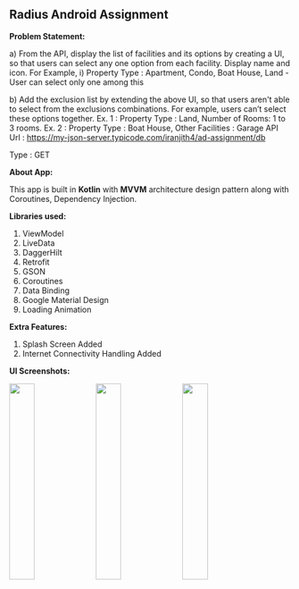 <h2> Radius Android Assignment</h2>

<b>Problem Statement:</b>

a) From the API, display the list of facilities and its options by creating a UI, so that users
can select any one option from each facility. Display name and icon. For Example,
i) Property Type : Apartment, Condo, Boat House, Land - User can select only one
among this

b) Add the exclusion list by extending the above UI, so that users aren't able to select
from the exclusions combinations.
For example, users can’t select these options together.
Ex. 1 : Property Type : Land, Number of Rooms: 1 to 3 rooms.
Ex. 2 : Property Type : Boat House, Other Facilities : Garage
API Url : https://my-json-server.typicode.com/iranjith4/ad-assignment/db

Type : GET

<b>About App:</b>

This app is built in <b>Kotlin</b> with <b>MVVM</b> architecture design pattern along with Coroutines, Dependency Injection.

<b>Libraries used:</b>
1. ViewModel
2. LiveData
3. DaggerHilt
4. Retrofit
5. GSON
6. Coroutines
7. Data Binding
8. Google Material Design
9. Loading Animation

<b>Extra Features:</b>
1. Splash Screen Added
2. Internet Connectivity Handling Added
   
<b>UI Screenshots:</b>

<img src="https://github.com/coderehan/1stZoom-Android-Assignment/assets/75351694/0633900b-5adf-49e4-9b2a-5f3caf153d62.jpg" width=30% height=30%> <img src="https://github.com/coderehan/1stZoom-Android-Assignment/assets/75351694/739797de-f095-424a-a66e-b519906e3079.jpg" width=30% height=30%>
<img src="https://github.com/coderehan/1stZoom-Android-Assignment/assets/75351694/37c24c68-5db1-4727-8905-ce9302802595.jpg" width=30% height=30%> 
